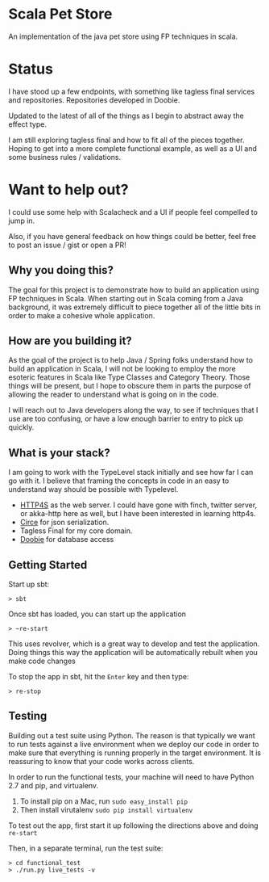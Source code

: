 # Scala Pet Store
An implementation of the java pet store using FP techniques in scala.

# Status
I have stood up a few endpoints, with something like tagless final services and repositories.  Repositories developed in Doobie.

Updated to the latest of all of the things as I begin to abstract away the effect type.

I am still exploring tagless final and how to fit all of the pieces together.  Hoping to get into a more complete
functional example, as well as a UI and some business rules / validations.

# Want to help out?
I could use some help with Scalacheck and a UI if people feel compelled to jump in.

Also, if you have general feedback on how things could be better, feel free to post an issue / gist or
open a PR!


## Why you doing this?
The goal for this project is to demonstrate how to build an application using FP techniques in Scala.
When starting out in Scala coming from a Java background, it was extremely difficult to piece together all of the little
bits in order to make a cohesive whole application.

## How are you building it?
As the goal of the project is to help Java / Spring folks understand how to build an application in Scala, I will
not be looking to employ the more esoteric features in Scala like Type Classes and Category Theory.  Those things will
be present, but I hope to obscure them in parts the purpose of allowing the reader to understand what is going on in the code.

I will reach out to Java developers along the way, to see if techniques that I use are too confusing, or have a low
enough barrier to entry to pick up quickly.

## What is your stack?
I am going to work with the TypeLevel stack initially and see how far I can go with it.  I believe that framing the
concepts in code in an easy to understand way should be possible with Typelevel.

- [HTTP4S](http://http4s.org/) as the web server.  I could have gone with finch, twitter server, or akka-http here as well, but I have been
interested in learning http4s.
- [Circe](https://circe.github.io/circe/) for json serialization.
- Tagless Final for my core domain.
- [Doobie](https://github.com/tpolecat/doobie) for database access

## Getting Started

Start up sbt:

```
> sbt
```

Once sbt has loaded, you can start up the application

```
> ~re-start
```

This uses revolver, which is a great way to develop and test the application.  Doing things this way the application
will be automatically rebuilt when you make code changes

To stop the app in sbt, hit the `Enter` key and then type:

```
> re-stop
```

## Testing
Building out a test suite using Python.  The reason is that typically we want to run tests against a live environment
when we deploy our code in order to make sure that everything is running properly in the target environment.  It
is reassuring to know that your code works across clients.

In order to run the functional tests, your machine will need to have Python 2.7 and pip, and virtualenv.

1. To install pip on a Mac, run `sudo easy_install pip`
2. Then install virutalenv `sudo pip install virtualenv`

To test out the app, first start it up following the directions above and doing `re-start`

Then, in a separate terminal, run the test suite:

```
> cd functional_test
> ./run.py live_tests -v
```



